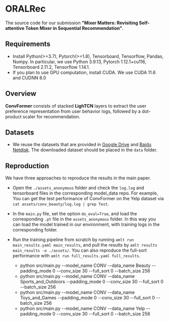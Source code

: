 # ORALRec
The source code for our submission **"Mixer Matters: Revisiting Self-attentive Token Mixer in Sequential Recommendation"**.


## Requirements
* Install Python(>=3.7), Pytorch(>=1.8), Tensorboard, Tensorflow, Pandas, Numpy. In particular, we use Python 3.9.13, Pytorch 1.12.1+cu116, Tensorboard 2.11.2, Tensorflow 1.14.1.
* If you plan to use GPU computation, install CUDA. We use CUDA 11.6 and CUDNN 8.0

## Overview
**ConvFormer** consists of stacked **LighTCN** layers to extract the user preference representation from user behavior logs, followed by a dot-product scaler for recommendation. 

## Datasets
- We reuse the datasets that are provided in [Google Drive](https://drive.google.com/drive/folders/1omfrWZiYwmj3eFpIpb-8O29wbt4SVGzP?usp=sharing)
 and [Baidu Netdisk](https://pan.baidu.com/s/1we2eJ_Vz9SM33PoRqPNijQ?pwd=kzq2). The downloaded dataset should be placed in the `data` folder.

## Reproduction

We have three approaches to reproduce the results in the main paper.
- Open the `./assets_anonymous` folder and check the `log.log` and tensorboard files in the corresponding model_data repo. For example, You can get the test performance of ConvFormer on the Yelp dataset via `cat assets/conv_beauty/log.log | grep Test`.
- In the `main.py` file, set the option `do_eval=True`, and load the corresponding `.pt` file in the `assets_anonymous` folder. In this way you can load the model trained in our environment, with training logs in the corresponding folder.
- Run the training pipeline from scratch by running `amlt run main_results.yaml main_results`, and pull the results by `amlt results main_results -o ./assets/`. You can also reproduce the full-sort performance with `amlt run full_results.yaml full_results`.

    - python src/main.py --model_name CONV --data_name Beauty --padding_mode 0 --conv_size 30 --full_sort 0 --batch_size 256 
    - python src/main.py --model_name CONV --data_name Sports_and_Outdoors --padding_mode 0 --conv_size 30 --full_sort 0 --batch_size 256 
    - python src/main.py --model_name CONV --data_name Toys_and_Games --padding_mode 0 --conv_size 30 --full_sort 0 --batch_size 256 
    - python src/main.py --model_name CONV --data_name Yelp --padding_mode 0 --conv_size 30 --full_sort 0 --batch_size 256 
